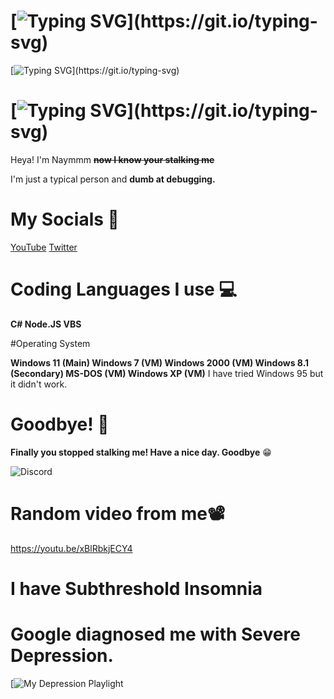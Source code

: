 # [![Typing SVG](https://readme-typing-svg.demolab.com/?lines=Hello+I'm+Naymmm!+👋;I+Like+Cheese+Balls.;)](https://git.io/typing-svg)

[![Typing SVG](https://readme-typing-svg.demolab.com/?lines=I+Do+stuff.+😔;I+am+a+epic+gamer.;)](https://git.io/typing-svg)

# [![Typing SVG](https://readme-typing-svg.demolab.com/?lines=Ayo+guys!+Welcome+to+my+profile.+Please+stop+stalking+me.;)](https://git.io/typing-svg)
Heya! I'm Naymmm **~~now I know your stalking me~~**

I'm just a typical person and **dumb at debugging.**

# My Socials 📎

[YouTube](https://www.youtube.com/channel/UCv_HJIRWLDK6Ys1qF2_w0zw)
[Twitter](https://twitter.com/Naymmm_)

# Coding Languages I use 💻

**C# Node.JS VBS**

#Operating System

**Windows 11 (Main) Windows 7 (VM) Windows 2000 (VM) Windows 8.1 (Secondary) MS-DOS (VM) Windows XP (VM)** I have tried Windows 95 but it didn't work.

# Goodbye! 👋

**Finally you stopped stalking me! Have a nice day. Goodbye** 😁

![Discord](https://lanyard-profile-readme.vercel.app/api/709236892687794216?hideTimestamp=false&idleMessage=get+a+life+noob&hideDiscrim=true)

# Random video from me📽️
https://youtu.be/xBlRbkjECY4

# I have Subthreshold Insomnia
# Google diagnosed me with Severe Depression.
[![My Depression Playlight](https://open.spotify.com/playlist/79pEBa2eljYjbnXQLPMbFd?si=9fac7d21134348ac)
